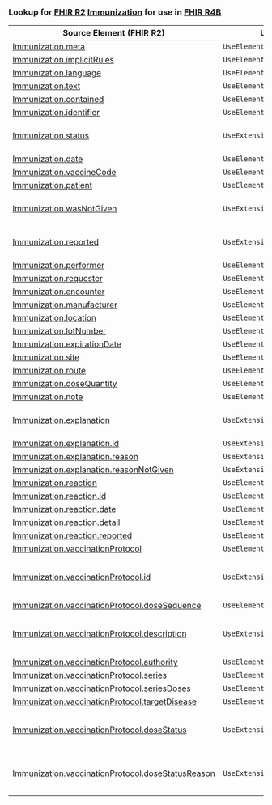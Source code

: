 ### Lookup for [FHIR R2](https://hl7.org/fhir/DSTU2/) [Immunization](https://hl7.org/fhir/DSTU2/Immunization.html) for use in [FHIR R4B](https://hl7.org/fhir/R4B/)

| Source Element (FHIR R2) | Usage | Target |
| -------------- | ----- | ------ |
| [Immunization.meta](https://hl7.org/fhir/DSTU2/Immunization.html#resource) | `UseElementSameName` | [Immunization.meta](https://hl7.org/fhir/R4B/Immunization.html#resource) |
| [Immunization.implicitRules](https://hl7.org/fhir/DSTU2/Immunization.html#resource) | `UseElementSameName` | [Immunization.implicitRules](https://hl7.org/fhir/R4B/Immunization.html#resource) |
| [Immunization.language](https://hl7.org/fhir/DSTU2/Immunization.html#resource) | `UseElementSameName` | [Immunization.language](https://hl7.org/fhir/R4B/Immunization.html#resource) |
| [Immunization.text](https://hl7.org/fhir/DSTU2/Immunization.html#resource) | `UseElementSameName` | [Immunization.text](https://hl7.org/fhir/R4B/Immunization.html#resource) |
| [Immunization.contained](https://hl7.org/fhir/DSTU2/Immunization.html#resource) | `UseElementSameName` | [Immunization.contained](https://hl7.org/fhir/R4B/Immunization.html#resource) |
| [Immunization.identifier](https://hl7.org/fhir/DSTU2/Immunization.html#resource) | `UseElementSameName` | [Immunization.identifier](https://hl7.org/fhir/R4B/Immunization.html#resource) |
| [Immunization.status](https://hl7.org/fhir/DSTU2/Immunization.html#resource) | `UseExtension` | [http://hl7.org/fhir/1.0/StructureDefinition/extension-Immunization.status](StructureDefinition-ext-R2-Immunization.status.html) |
| [Immunization.date](https://hl7.org/fhir/DSTU2/Immunization.html#resource) | `UseElementRenamed` | [Immunization.occurrence[x]](https://hl7.org/fhir/R4B/Immunization.html#resource) |
| [Immunization.vaccineCode](https://hl7.org/fhir/DSTU2/Immunization.html#resource) | `UseElementSameName` | [Immunization.vaccineCode](https://hl7.org/fhir/R4B/Immunization.html#resource) |
| [Immunization.patient](https://hl7.org/fhir/DSTU2/Immunization.html#resource) | `UseElementSameName` | [Immunization.patient](https://hl7.org/fhir/R4B/Immunization.html#resource) |
| [Immunization.wasNotGiven](https://hl7.org/fhir/DSTU2/Immunization.html#resource) | `UseExtension` | [http://hl7.org/fhir/1.0/StructureDefinition/extension-Immunization.wasNotGiven](StructureDefinition-ext-R2-Immunization.wasNotGiven.html) |
| [Immunization.reported](https://hl7.org/fhir/DSTU2/Immunization.html#resource) | `UseExtension` | [http://hl7.org/fhir/1.0/StructureDefinition/extension-Immunization.reported](StructureDefinition-ext-R2-Immunization.reported.html) |
| [Immunization.performer](https://hl7.org/fhir/DSTU2/Immunization.html#resource) | `UseElementRenamed` | [Immunization.performer.actor](https://hl7.org/fhir/R4B/Immunization.html#resource) |
| [Immunization.requester](https://hl7.org/fhir/DSTU2/Immunization.html#resource) | `UseElementRenamed` | [Immunization.performer.actor](https://hl7.org/fhir/R4B/Immunization.html#resource) |
| [Immunization.encounter](https://hl7.org/fhir/DSTU2/Immunization.html#resource) | `UseElementSameName` | [Immunization.encounter](https://hl7.org/fhir/R4B/Immunization.html#resource) |
| [Immunization.manufacturer](https://hl7.org/fhir/DSTU2/Immunization.html#resource) | `UseElementSameName` | [Immunization.manufacturer](https://hl7.org/fhir/R4B/Immunization.html#resource) |
| [Immunization.location](https://hl7.org/fhir/DSTU2/Immunization.html#resource) | `UseElementSameName` | [Immunization.location](https://hl7.org/fhir/R4B/Immunization.html#resource) |
| [Immunization.lotNumber](https://hl7.org/fhir/DSTU2/Immunization.html#resource) | `UseElementSameName` | [Immunization.lotNumber](https://hl7.org/fhir/R4B/Immunization.html#resource) |
| [Immunization.expirationDate](https://hl7.org/fhir/DSTU2/Immunization.html#resource) | `UseElementSameName` | [Immunization.expirationDate](https://hl7.org/fhir/R4B/Immunization.html#resource) |
| [Immunization.site](https://hl7.org/fhir/DSTU2/Immunization.html#resource) | `UseElementSameName` | [Immunization.site](https://hl7.org/fhir/R4B/Immunization.html#resource) |
| [Immunization.route](https://hl7.org/fhir/DSTU2/Immunization.html#resource) | `UseElementSameName` | [Immunization.route](https://hl7.org/fhir/R4B/Immunization.html#resource) |
| [Immunization.doseQuantity](https://hl7.org/fhir/DSTU2/Immunization.html#resource) | `UseElementSameName` | [Immunization.doseQuantity](https://hl7.org/fhir/R4B/Immunization.html#resource) |
| [Immunization.note](https://hl7.org/fhir/DSTU2/Immunization.html#resource) | `UseElementSameName` | [Immunization.note](https://hl7.org/fhir/R4B/Immunization.html#resource) |
| [Immunization.explanation](https://hl7.org/fhir/DSTU2/Immunization.html#resource) | `UseExtension` | [http://hl7.org/fhir/1.0/StructureDefinition/extension-Immunization.explanation](StructureDefinition-ext-R2-Immunization.explanation.html) |
| [Immunization.explanation.id](https://hl7.org/fhir/DSTU2/Immunization.html#resource) | `UseExtensionFromAncestor` | - |
| [Immunization.explanation.reason](https://hl7.org/fhir/DSTU2/Immunization.html#resource) | `UseExtensionFromAncestor` | - |
| [Immunization.explanation.reasonNotGiven](https://hl7.org/fhir/DSTU2/Immunization.html#resource) | `UseExtensionFromAncestor` | - |
| [Immunization.reaction](https://hl7.org/fhir/DSTU2/Immunization.html#resource) | `UseElementSameName` | [Immunization.reaction](https://hl7.org/fhir/R4B/Immunization.html#resource) |
| [Immunization.reaction.id](https://hl7.org/fhir/DSTU2/Immunization.html#resource) | `UseElementSameName` | [Immunization.reaction.id](https://hl7.org/fhir/R4B/Immunization.html#resource) |
| [Immunization.reaction.date](https://hl7.org/fhir/DSTU2/Immunization.html#resource) | `UseElementSameName` | [Immunization.reaction.date](https://hl7.org/fhir/R4B/Immunization.html#resource) |
| [Immunization.reaction.detail](https://hl7.org/fhir/DSTU2/Immunization.html#resource) | `UseElementSameName` | [Immunization.reaction.detail](https://hl7.org/fhir/R4B/Immunization.html#resource) |
| [Immunization.reaction.reported](https://hl7.org/fhir/DSTU2/Immunization.html#resource) | `UseElementSameName` | [Immunization.reaction.reported](https://hl7.org/fhir/R4B/Immunization.html#resource) |
| [Immunization.vaccinationProtocol](https://hl7.org/fhir/DSTU2/Immunization.html#resource) | `UseElementRenamed` | [Immunization.protocolApplied](https://hl7.org/fhir/R4B/Immunization.html#resource) |
| [Immunization.vaccinationProtocol.id](https://hl7.org/fhir/DSTU2/Immunization.html#resource) | `UseExtension` | [http://hl7.org/fhir/1.0/StructureDefinition/extension-Immunization.vaccinationProtocol.id](StructureDefinition-ext-R2-Immunization.va.id.html) |
| [Immunization.vaccinationProtocol.doseSequence](https://hl7.org/fhir/DSTU2/Immunization.html#resource) | `UseElementRenamed` | [Immunization.protocolApplied.doseNumber[x]](https://hl7.org/fhir/R4B/Immunization.html#resource) |
| [Immunization.vaccinationProtocol.description](https://hl7.org/fhir/DSTU2/Immunization.html#resource) | `UseExtension` | [http://hl7.org/fhir/1.0/StructureDefinition/extension-Immunization.vaccinationProtocol.description](StructureDefinition-ext-R2-Immunization.va.description.html) |
| [Immunization.vaccinationProtocol.authority](https://hl7.org/fhir/DSTU2/Immunization.html#resource) | `UseElementRenamed` | [Immunization.protocolApplied.authority](https://hl7.org/fhir/R4B/Immunization.html#resource) |
| [Immunization.vaccinationProtocol.series](https://hl7.org/fhir/DSTU2/Immunization.html#resource) | `UseElementRenamed` | [Immunization.protocolApplied.series](https://hl7.org/fhir/R4B/Immunization.html#resource) |
| [Immunization.vaccinationProtocol.seriesDoses](https://hl7.org/fhir/DSTU2/Immunization.html#resource) | `UseElementRenamed` | [Immunization.protocolApplied.seriesDoses[x]](https://hl7.org/fhir/R4B/Immunization.html#resource) |
| [Immunization.vaccinationProtocol.targetDisease](https://hl7.org/fhir/DSTU2/Immunization.html#resource) | `UseElementRenamed` | [Immunization.protocolApplied.targetDisease](https://hl7.org/fhir/R4B/Immunization.html#resource) |
| [Immunization.vaccinationProtocol.doseStatus](https://hl7.org/fhir/DSTU2/Immunization.html#resource) | `UseExtension` | [http://hl7.org/fhir/1.0/StructureDefinition/extension-Immunization.vaccinationProtocol.doseStatus](StructureDefinition-ext-R2-Immunization.va.doseStatus.html) |
| [Immunization.vaccinationProtocol.doseStatusReason](https://hl7.org/fhir/DSTU2/Immunization.html#resource) | `UseExtension` | [http://hl7.org/fhir/1.0/StructureDefinition/extension-Immunization.vaccinationProtocol.doseStatusReason](StructureDefinition-ext-R2-Immunization.va.doseStatusReason.html) |
